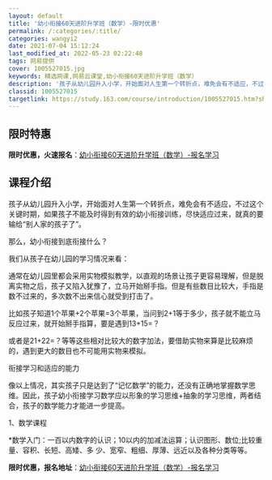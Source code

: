 ```yaml
---
layout: default
title: '幼小衔接60天进阶升学班（数学）-限时优惠'
permalink: /:categories/:title/
categories: wangyi2
date: 2021-07-04 15:12:24
last_modified_at: 2022-05-23 02:22:48
tags: 网易提供
cover: 1005527015.jpg
keywords: 精选网课,网易云课堂,幼小衔接60天进阶升学班（数学）
description: '孩子从幼儿园升入小学，开始面对人生第一个转折点，难免会有不适应，不过这个关键时期，如果孩子不能及时得到有效的幼小衔接训练'
classid: 1005527015
targetlink: https://study.163.com/course/introduction/1005527015.htm?share=1&shareId=1025206652&utm_campaign=share&utm_medium=iphoneShare&utm_source=&utm_u=1025206652
---
```


## 限时特惠

**限时优惠，火速报名**：[幼小衔接60天进阶升学班（数学）-报名学习](https://study.163.com/course/introduction/1005527015.htm?share=1&shareId=1025206652&utm_campaign=share&utm_medium=iphoneShare&utm_source=&utm_u=1025206652)

## 课程介绍

孩子从幼儿园升入小学，开始面对人生第一个转折点，难免会有不适应，不过这个关键时期，如果孩子不能及时得到有效的幼小衔接训练，尽快适应过来，就真的要输给“别人家的孩子了”。

那么，幼小衔接到底衔接什么？

我们从孩子在幼儿园的学习情况来看：

通常在幼儿园里都会采用实物模拟教学，以直观的场景让孩子更容易理解，但是脱离实物之后，孩子又陷入犹豫了，立马开始掰手指。但是有些数目比较大，手指是数不过来的，多次数不出来信心就受到打击了。

比如孩子知道1个苹果+2个苹果=3个苹果，当问到2+1等于多少，孩子就不能立马反应过来，就开始掰手指算，要是遇到13+15=？ 

或者是21+22=？等等这些相对比较大的数字加法，要借助实物来算是比较麻烦的，遇到更大的数目也不可能用实物来模拟。

衔接学习和适应的能力

像以上情况，其实孩子只是达到了“记忆数学”的能力，还没有正确地掌握数学思维。因此，孩子幼小衔接学习数学应以形象的学习思维+抽象的学习思维，两者结合，孩子的数学能力才能进一步提高。

1、数学课程

*数学入门：一百以内数字的认识；10以内的加减法运算；认识图形、数位;比较重量、容积、长短、高矮、多    少、宽窄、粗细、厚薄、远近以及各种分类等等。

**限时优惠，报名地址**：[幼小衔接60天进阶升学班（数学）-报名学习](https://study.163.com/course/introduction/1005527015.htm?share=1&shareId=1025206652&utm_campaign=share&utm_medium=iphoneShare&utm_source=&utm_u=1025206652)

